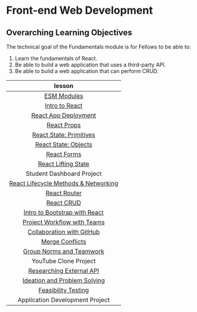 # Front-end Web Development

## Overarching Learning Objectives

The technical goal of the Fundamentals module is for Fellows to be able to:

1. Learn the fundamentals of React.
1. Be able to build a web application that uses a third-party API.
1. Be able to build a web application that can perform CRUD.

|                                lesson                                 |
| :-------------------------------------------------------------------: |
|                     [ESM Modules](./esm-modules/)                     |
|                  [Intro to React](./intro-to-react/)                  |
|              [React App Deployment](./react-deployment/)              |
|                     [React Props](./react-props/)                     |
|      [React State: Primitives](./react-state-primitive-values/)       |
|            [React State: Objects](./react-state-objects/)             |
|                     [React Forms](./react-forms/)                     |
|             [React Lifting State](./react-lifting-state/)             |
|                       Student Dashboard Project                       |
| [React Lifecycle Methods & Networking](./react-lifecycle-networking/) |
|                    [React Router](./react-router/)                    |
|                      [React CRUD](./react-crud/)                      |
|    [Intro to Bootstrap with React](./intro-to-bootstrap-w-react/)     |
|          [Project Workflow with Teams](./project-workflow/)           |
|       [Collaboration with GitHub](./collaboration-with-github/)       |
|                 [Merge Conflicts](./merge-conflicts/)                 |
|        [Group Norms and Teamwork](./group-norms-and-teamwork/)        |
|                         YouTube Clone Project                         |
|       [Researching External API](./researching-external-apis/)        |
|    [Ideation and Problem Solving](./ideation-and-problem-solving/)    |
|             [Feasibility Testing](./feasibility-testing/)             |
|                    Application Development Project                    |
